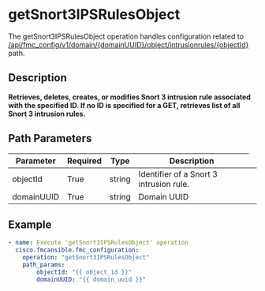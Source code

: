 # getSnort3IPSRulesObject

The getSnort3IPSRulesObject operation handles configuration related to [/api/fmc_config/v1/domain/{domainUUID}/object/intrusionrules/{objectId}](/paths//api/fmc_config/v1/domain/{domain_uuid}/object/intrusionrules/{object_id}.md) path.&nbsp;
## Description
**Retrieves, deletes, creates, or modifies Snort 3 intrusion rule associated with the specified ID. If no ID is specified for a GET, retrieves list of all Snort 3 intrusion rules.**

## Path Parameters
| Parameter | Required | Type | Description |
| --------- | -------- | ---- | ----------- |
| objectId | True | string <td colspan=3> Identifier of a Snort 3 intrusion rule. |
| domainUUID | True | string <td colspan=3> Domain UUID |

## Example
```yaml
- name: Execute 'getSnort3IPSRulesObject' operation
  cisco.fmcansible.fmc_configuration:
    operation: "getSnort3IPSRulesObject"
    path_params:
        objectId: "{{ object_id }}"
        domainUUID: "{{ domain_uuid }}"

```